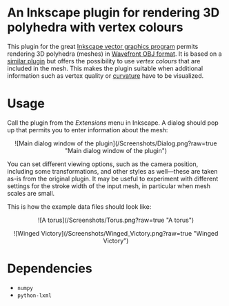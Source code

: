 # An Inkscape plugin for rendering 3D polyhedra with vertex colours

This plugin for the great [Inkscape vector graphics
program](https://inkscape.org) permits rendering 3D
polyhedra&nbsp;(meshes) in [Wavefront OBJ
format](https://en.wikipedia.org/wiki/Wavefront_.obj_file). It is based
on a [similar
plugin](https://gitlab.com/inkscape/inkscape/blob/master/share/extensions/polyhedron_3d.py)
but offers the possibility to use *vertex colours* that are included in
the mesh. This makes the plugin suitable when additional information
such as vertex quality or
[curvature](https://en.wikipedia.org/wiki/Curvature) have to be
visualized.

# Usage

Call the plugin from the *Extensions* menu in Inkscape. A dialog should
pop up that permits you to enter information about the mesh:

<p align="center">
![Main dialog window of the plugin](/Screenshots/Dialog.png?raw=true "Main dialog window of the plugin")
</p>

You can set different viewing options, such as the camera position,
including some transformations, and other styles as well&mdash;these are
taken as-is from the original plugin. It may be useful to experiment
with different settings for the stroke width of the input mesh, in
particular when mesh scales are small.

This is how the example data files should look like:

<p align="center">
![A torus](/Screenshots/Torus.png?raw=true "A torus")
</p>

<p align="center">
![Winged Victory](/Screenshots/Winged_Victory.png?raw=true "Winged Victory")
</p>

# Dependencies

- `numpy`
- `python-lxml`
